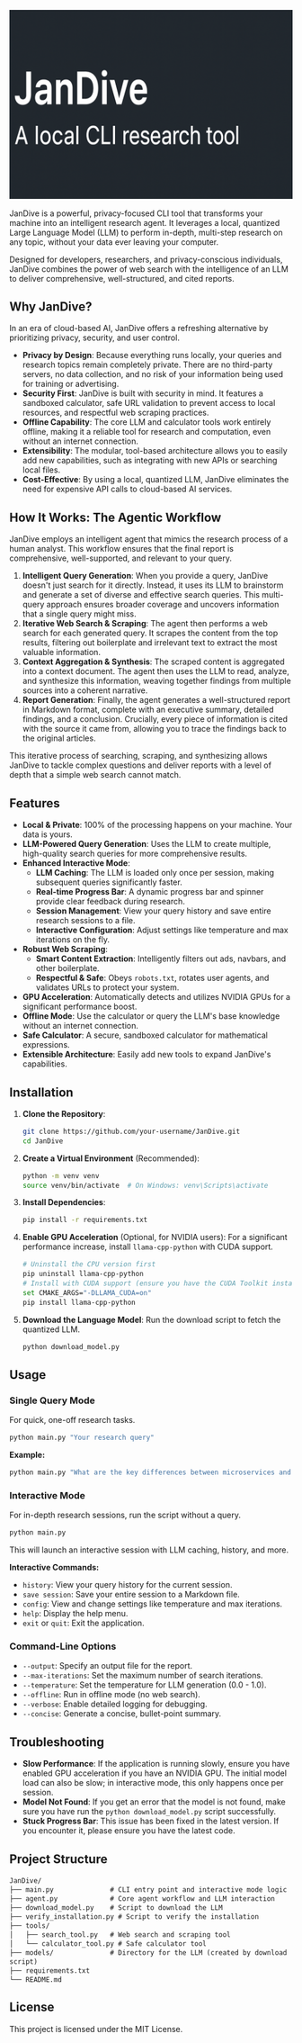 ![JanDive Logo](https://github.com/eltay89/JanDive/blob/main/logo.png)

JanDive is a powerful, privacy-focused CLI tool that transforms your machine into an intelligent research agent. It leverages a local, quantized Large Language Model (LLM) to perform in-depth, multi-step research on any topic, without your data ever leaving your computer.

Designed for developers, researchers, and privacy-conscious individuals, JanDive combines the power of web search with the intelligence of an LLM to deliver comprehensive, well-structured, and cited reports.

## Why JanDive?

In an era of cloud-based AI, JanDive offers a refreshing alternative by prioritizing privacy, security, and user control.

-   **Privacy by Design**: Because everything runs locally, your queries and research topics remain completely private. There are no third-party servers, no data collection, and no risk of your information being used for training or advertising.
-   **Security First**: JanDive is built with security in mind. It features a sandboxed calculator, safe URL validation to prevent access to local resources, and respectful web scraping practices.
-   **Offline Capability**: The core LLM and calculator tools work entirely offline, making it a reliable tool for research and computation, even without an internet connection.
-   **Extensibility**: The modular, tool-based architecture allows you to easily add new capabilities, such as integrating with new APIs or searching local files.
-   **Cost-Effective**: By using a local, quantized LLM, JanDive eliminates the need for expensive API calls to cloud-based AI services.

## How It Works: The Agentic Workflow

JanDive employs an intelligent agent that mimics the research process of a human analyst. This workflow ensures that the final report is comprehensive, well-supported, and relevant to your query.

1.  **Intelligent Query Generation**: When you provide a query, JanDive doesn't just search for it directly. Instead, it uses its LLM to brainstorm and generate a set of diverse and effective search queries. This multi-query approach ensures broader coverage and uncovers information that a single query might miss.
2.  **Iterative Web Search & Scraping**: The agent then performs a web search for each generated query. It scrapes the content from the top results, filtering out boilerplate and irrelevant text to extract the most valuable information.
3.  **Context Aggregation & Synthesis**: The scraped content is aggregated into a context document. The agent then uses the LLM to read, analyze, and synthesize this information, weaving together findings from multiple sources into a coherent narrative.
4.  **Report Generation**: Finally, the agent generates a well-structured report in Markdown format, complete with an executive summary, detailed findings, and a conclusion. Crucially, every piece of information is cited with the source it came from, allowing you to trace the findings back to the original articles.

This iterative process of searching, scraping, and synthesizing allows JanDive to tackle complex questions and deliver reports with a level of depth that a simple web search cannot match.

## Features

-   **Local & Private**: 100% of the processing happens on your machine. Your data is yours.
-   **LLM-Powered Query Generation**: Uses the LLM to create multiple, high-quality search queries for more comprehensive results.
-   **Enhanced Interactive Mode**:
    -   **LLM Caching**: The LLM is loaded only once per session, making subsequent queries significantly faster.
    -   **Real-time Progress Bar**: A dynamic progress bar and spinner provide clear feedback during research.
    -   **Session Management**: View your query history and save entire research sessions to a file.
    -   **Interactive Configuration**: Adjust settings like temperature and max iterations on the fly.
-   **Robust Web Scraping**:
    -   **Smart Content Extraction**: Intelligently filters out ads, navbars, and other boilerplate.
    -   **Respectful & Safe**: Obeys `robots.txt`, rotates user agents, and validates URLs to protect your system.
-   **GPU Acceleration**: Automatically detects and utilizes NVIDIA GPUs for a significant performance boost.
-   **Offline Mode**: Use the calculator or query the LLM's base knowledge without an internet connection.
-   **Safe Calculator**: A secure, sandboxed calculator for mathematical expressions.
-   **Extensible Architecture**: Easily add new tools to expand JanDive's capabilities.

## Installation

1.  **Clone the Repository**:
    ```bash
    git clone https://github.com/your-username/JanDive.git
    cd JanDive
    ```

2.  **Create a Virtual Environment** (Recommended):
    ```bash
    python -m venv venv
    source venv/bin/activate  # On Windows: venv\Scripts\activate
    ```

3.  **Install Dependencies**:
    ```bash
    pip install -r requirements.txt
    ```

4.  **Enable GPU Acceleration** (Optional, for NVIDIA users):
    For a significant performance increase, install `llama-cpp-python` with CUDA support.
    ```bash
    # Uninstall the CPU version first
    pip uninstall llama-cpp-python
    # Install with CUDA support (ensure you have the CUDA Toolkit installed)
    set CMAKE_ARGS="-DLLAMA_CUDA=on"
    pip install llama-cpp-python
    ```

5.  **Download the Language Model**:
    Run the download script to fetch the quantized LLM.
    ```bash
    python download_model.py
    ```

## Usage

### Single Query Mode

For quick, one-off research tasks.

```bash
python main.py "Your research query"
```
**Example:**
```bash
python main.py "What are the key differences between microservices and monolithic architectures?"
```

### Interactive Mode

For in-depth research sessions, run the script without a query.

```bash
python main.py
```
This will launch an interactive session with LLM caching, history, and more.

**Interactive Commands:**
-   `history`: View your query history for the current session.
-   `save session`: Save your entire session to a Markdown file.
-   `config`: View and change settings like temperature and max iterations.
-   `help`: Display the help menu.
-   `exit` or `quit`: Exit the application.

### Command-Line Options
-   `--output`: Specify an output file for the report.
-   `--max-iterations`: Set the maximum number of search iterations.
-   `--temperature`: Set the temperature for LLM generation (0.0 - 1.0).
-   `--offline`: Run in offline mode (no web search).
-   `--verbose`: Enable detailed logging for debugging.
-   `--concise`: Generate a concise, bullet-point summary.

## Troubleshooting

-   **Slow Performance**: If the application is running slowly, ensure you have enabled GPU acceleration if you have an NVIDIA GPU. The initial model load can also be slow; in interactive mode, this only happens once per session.
-   **Model Not Found**: If you get an error that the model is not found, make sure you have run the `python download_model.py` script successfully.
-   **Stuck Progress Bar**: This issue has been fixed in the latest version. If you encounter it, please ensure you have the latest code.

## Project Structure

```
JanDive/
├── main.py              # CLI entry point and interactive mode logic
├── agent.py             # Core agent workflow and LLM interaction
├── download_model.py    # Script to download the LLM
├── verify_installation.py # Script to verify the installation
├── tools/
│   ├── search_tool.py   # Web search and scraping tool
│   └── calculator_tool.py # Safe calculator tool
├── models/              # Directory for the LLM (created by download script)
├── requirements.txt
└── README.md
```

## License

This project is licensed under the MIT License.
